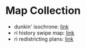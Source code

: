 # Map Collection

- dunkin' isochrone: [link](https://ivizri.com/posts/2021/04/dunkin-isochrone/)
- ri history swipe map: [link](https://ivizri.com/maps/ri-history-compare/)
- ri redistricting plans: [link](http://ivizri.com/maps/ri-redistricting/)
